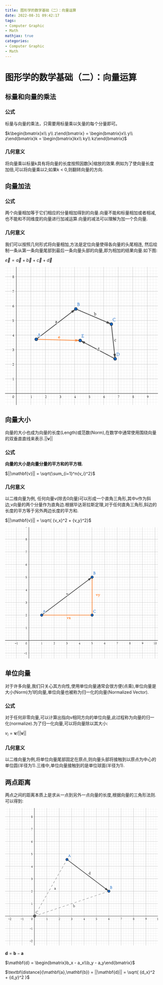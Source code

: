 ```yaml
---
title: 图形学的数学基础（二）：向量运算
date: 2022-08-31 09:42:17
tags:
- Computer Graphic
- Math
mathjax: true
categories:
- Computer Graphic
- Math
---
```


# 图形学的数学基础（二）：向量运算

## 标量和向量的乘法

### 公式
标量与向量的乘法，只需要用标量乘以矢量的每个分量即可。

$k\begin{bmatrix}x\\ y\\ z\end{bmatrix} = \begin{bmatrix}x\\ y\\ z\end{bmatrix}k = \begin{bmatrix}kx\\ ky\\ kz\end{bmatrix}$

### 几何意义
将向量乘以标量k具有将向量的长度按照因数|k|缩放的效果.例如为了使向量长度加倍,可以将向量乘以2;如果k < 0,则翻转向量的方向.

## 向量加法

### 公式
两个向量相加等于它们相应的分量相加得到的向量.向量不能和标量相加或者相减, 也不能和不同维度的向量进行加减运算.向量的减法可以理解为加一个负向量.

### 几何意义
我们可以按照几何形式将向量相加,方法是定位向量使得各向量的头尾相连, 然后绘制一条从第一条向量尾部到最后一条向量头部的向量,即为相加的结果向量.如下图:

$\vec{e} = \vec{a} + \vec{b} + \vec{c} + \vec{d}$

![alt](图形学的数学基础（二）：向量运算/1.jpg)

## 向量大小
向量的大小也成为向量的长度(Length)或范数(Norm),在数学中通常使用围绕向量的双垂直直线来表示.$||\mathbf{v}||$

### 公式
**向量的大小是向量分量的平方和的平方根.**

$||\mathbf{v}|| = \sqrt{\sum_{i=1}^n{v_i}^2}$

### 几何意义
以二维向量为例, 任何向量v(除去0向量)可以形成一个直角三角形,其中v作为斜边,v向量的两个分量作为直角边.根据毕达哥拉斯定理,对于任何直角三角形,斜边的长度的平方等于另外两边长度的平方和.

$||\mathbf{v}|| = \sqrt{ {v_x}^2 + {v_y}^2}$

![alt](图形学的数学基础（二）：向量运算/2.jpg)

## 单位向量
对于许多向量,我们只关心其方向性,使用单位向量通常会很方便(点乘),单位向量是大小(Norm)为1的向量,单位向量也被称为归一化的向量(Normalized Vector).

### 公式
对于任何非零向量,可以计算出指向v相同方向的单位向量,此过程称为向量的归一化(normalize).为了归一化向量,可以将向量除以其大小:

$v_i = \mathbf{v}/||\mathbf{v}||$

### 几何意义
以二维向量为例,将单位向量尾部固定在原点,则向量头部将接触到以原点为中心的单位圆(半径为1).三维中,单位向量接触到的是单位球面(半径为1).

## 两点距离
两点之间的距离本质上是求从一点到另外一点向量的长度,根据向量的三角形法则.可以得到:

![alt](图形学的数学基础（二）：向量运算/3.jpg)

$\mathbf{d} = \mathbf{b} - \mathbf{a}$

$\mathbf{d} = \begin{bmatrix}b_x - a_x\\b_y - a_y\end{bmatrix}$

$\textbf{distance}(\mathbf{a},\mathbf{b}) = ||\mathbf{d}|| = \sqrt{ {d_x}^2 + {d_y}^2 }$
